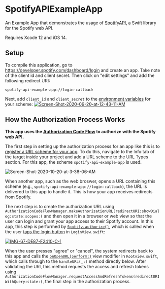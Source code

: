# SpotifyAPIExampleApp
An Example App that demonstrates the usage of [SpotifyAPI](https://github.com/Peter-Schorn/SpotifyAPI), a Swift library for the Spotify web API.

Requires Xcode 12 and iOS 14.

## Setup

To compile this application, go to https://developer.spotify.com/dashboard/login and create an app. Take note of the client id and client secret. Then click on "edit settings" and add the following redirect URI:
```
spotify-api-example-app://login-callback
```

Next, add `client_id` and `client_secret` to the [environment variables][1] for your scheme:
<a href="https://ibb.co/NxKXZfR"><img src="https://i.ibb.co/v1kbZf9/Screen-Shot-2020-09-20-at-12-43-11-AM.png" alt="Screen-Shot-2020-09-20-at-12-43-11-AM" border="0"></a>

## How the Authorization Process Works

**This app uses the [Authorization Code Flow][2] to authorize with the Spotify web API.**

The first step in setting up the authorization process for an app like this is to [register a URL scheme for your app][3]. To do this, navigate to the Info tab of the target inside your project and add a URL scheme to the URL Types section. For this app, the scheme `spotify-api-example-app` is used.

<img src="https://i.ibb.co/qdBR6C8/Screen-Shot-2020-10-20-at-3-38-06-AM.png" alt="Screen-Shot-2020-10-20-at-3-38-06-AM" border="0">

When another app, such as the web broswer, opens a URL containing this scheme (e.g., `spotify-api-example-app://login-callback`), the URL is delivered to this app to handle it. This is how your app receives redirects from Spotify.

The next step is to create the authorization URL using `AuthorizationCodeFlowManager.makeAuthorizationURL(redirectURI:showDialog:state:scopes:)` and then open it in a browser or web view so that the user can login and grant your app access to their Spotify account. In this app, this step is performed by [`Spotify.authorize()`][4], which is called when the user [taps the login button][5] in `LoginView.swift`:

<a href="https://ibb.co/Bc7ZYzV"><img src="https://i.ibb.co/17pq4vf/IMG-67-DE87-F2410-C-1.jpg" alt="IMG-67-DE87-F2410-C-1" border="0"></a>

When the user presses "agree" or "cancel", the system redirects back to this app and calls the [`onOpenURL(perform:)`][6] view modifier in `Rootview.swift`, which calls through to the `handleURL(_:)` method directly below. After validating the URl, this method requests the access and refresh tokens using `AuthorizationCodeFlowManager.requestAccessAndRefreshTokens(redirectURIWithQuery:state:)`, the final step in the authorization process.

[1]: https://help.apple.com/xcode/mac/11.4/index.html?localePath=en.lproj#/dev3ec8a1cb4
[2]: https://github.com/Peter-Schorn/SpotifyAPI#authorizing-with-the-authorization-code-flow
[3]: https://developer.apple.com/documentation/xcode/allowing_apps_and_websites_to_link_to_your_content/defining_a_custom_url_scheme_for_your_app
[4]: https://github.com/Peter-Schorn/SpotifyAPIExampleApp/blob/d6996e798fb2ef96d732298572c3ad6c81569172/SpotifyAPIExampleApp/Model/Spotify.swift#L127-L150
[5]: https://github.com/Peter-Schorn/SpotifyAPIExampleApp/blob/d6996e798fb2ef96d732298572c3ad6c81569172/SpotifyAPIExampleApp/Views/LoginView.swift#L87
[6]: https://github.com/Peter-Schorn/SpotifyAPIExampleApp/blob/d6996e798fb2ef96d732298572c3ad6c81569172/SpotifyAPIExampleApp/Views/RootView.swift#L39
